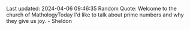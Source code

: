 Last updated: 2024-04-06 09:46:35
Random Quote: Welcome to the church of MathologyToday I'd like to talk about prime numbers and why they give us joy. - Sheldon
